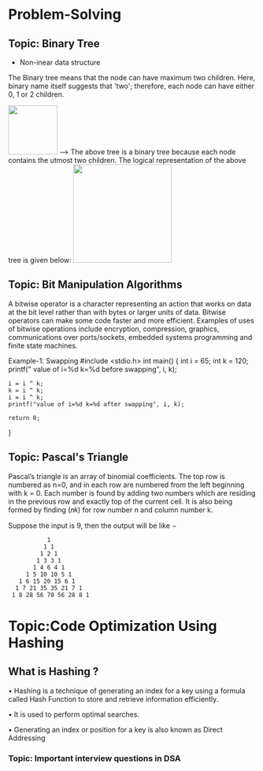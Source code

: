 # Problem-Solving
## Topic:  Binary Tree
 * Non-inear data structure
<p> The Binary tree means that the node can have maximum two children. Here, binary name itself suggests that 'two'; therefore, each node can have either 0, 1 or 2 children.</p>

<img src="https://user-images.githubusercontent.com/90498811/210308423-dc1fed1a-c125-4d67-8152-1f46d36c25b9.png" width="100">
--> The above tree is a binary tree because each node contains the utmost two children. The logical representation of the above tree is given below:
<img src="https://user-images.githubusercontent.com/90498811/210308169-99ba262f-9ab5-4620-bc66-50da6f5b6e9f.png" width="200">
 
## Topic: Bit Manipulation Algorithms
A bitwise operator is a character representing an action that works on data at the bit level rather than with bytes or larger units of data.
Bitwise operators can make some code faster and more efficient. Examples of uses of bitwise operations include encryption, compression, graphics, communications over ports/sockets, embedded systems programming and finite state machines.

Example-1: Swapping
#include <stdio.h>
int main() {
    int i = 65;
    int k = 120;
    printf(" value of i=%d k=%d before swapping", i, k);

    i = i ^ k;
    k = i ^ k;
    i = i ^ k;
    printf("value of i=%d k=%d after swapping", i, k);

    return 0;
}

## Topic: Pascal's Triangle

Pascal’s triangle is an array of binomial coefficients. The top row is numbered as n=0, and in each row are numbered from the left beginning with k = 0. Each number is found by adding two numbers which are residing in the previous row and exactly top of the current cell. It is also being formed by finding (𝑛𝑘) for row number n and column number k.

Suppose the input is 9, then the output will be like −
               
               1
              1 1
             1 2 1
            1 3 3 1
           1 4 6 4 1
         1 5 10 10 5 1
       1 6 15 20 15 6 1
      1 7 21 35 35 21 7 1
     1 8 28 56 70 56 28 8 1 
     
     
 # Topic:Code Optimization Using Hashing
 ## What is Hashing ?
 • Hashing is a technique of generating an index
for a key using a formula called Hash Function
to store and retrieve information efficiently.


• It is used to perform optimal searches.

• Generating an index or position for a key is
also known as Direct Addressing
     
### Topic:  Important interview questions in DSA
     

